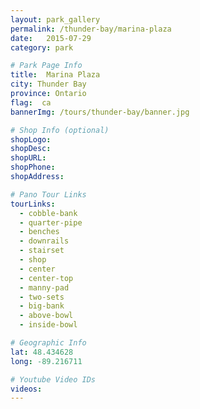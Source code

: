 ```yaml
---
layout: park_gallery
permalink: /thunder-bay/marina-plaza
date:   2015-07-29
category: park

# Park Page Info
title:  Marina Plaza
city: Thunder Bay
province: Ontario
flag:  ca
bannerImg: /tours/thunder-bay/banner.jpg

# Shop Info (optional)
shopLogo:
shopDesc:
shopURL:
shopPhone:
shopAddress:

# Pano Tour Links
tourLinks:
  - cobble-bank
  - quarter-pipe
  - benches
  - downrails
  - stairset
  - shop
  - center
  - center-top
  - manny-pad
  - two-sets
  - big-bank
  - above-bowl
  - inside-bowl

# Geographic Info
lat: 48.434628
long: -89.216711

# Youtube Video IDs
videos:
---
```

